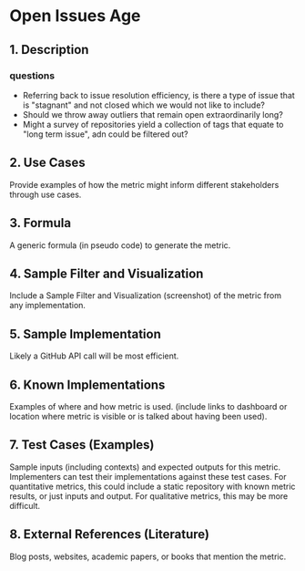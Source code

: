 # Open Issues Age

## 1. Description
### questions

  - Referring back to issue resolution efficiency, is there a type of issue that is "stagnant" and not closed which we would not like to include? 
  - Should we throw away outliers that remain open extraordinarily long? 
  - Might a survey of repositories yield a collection of tags that equate to "long term issue", adn could be filtered out? 


## 2. Use Cases
Provide examples of how the metric might inform different stakeholders through use cases.

## 3. Formula
A generic formula (in pseudo code) to generate the metric.

## 4. Sample Filter and Visualization
Include a Sample Filter and Visualization (screenshot) of the metric from any implementation.

## 5. Sample Implementation
Likely a GitHub API call will be most efficient. 

## 6. Known Implementations
Examples of where and how metric is used. (include links to dashboard or location where metric is visible or is talked about having been used).

## 7. Test Cases (Examples)
Sample inputs (including contexts) and expected outputs for this metric. Implementers can test their implementations against these test cases. For quantitative metrics, this could include a static repository with known metric results, or just inputs and output. For qualitative metrics, this may be more difficult.

## 8. External References (Literature)
Blog posts, websites, academic papers, or books that mention the metric.
